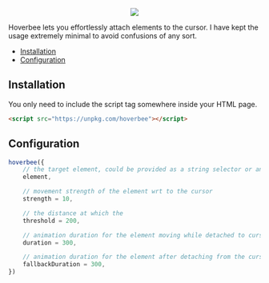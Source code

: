 <p align="center">
    <img src="https://raw.githubusercontent.com/tahashieenavaz/arts/refs/heads/main/hoverbee.gif" />
</p>

Hoverbee lets you effortlessly attach elements to the cursor. I have kept the usage extremely minimal to avoid confusions of any sort.

- [Installation](#installation)
- [Configuration](#configuration)

## Installation

You only need to include the script tag somewhere inside your HTML page.

```html
<script src="https://unpkg.com/hoverbee"></script>
```

## Configuration

```js
hoverbee({
    // the target element, could be provided as a string selector or an Element instance
    element,

    // movement strength of the element wrt to the cursor
    strength = 10,

    // the distance at which the
    threshold = 200,

    // animation duration for the element moving while detached to cursor
    duration = 300,

    // animation duration for the element after detaching from the cursor to move back to the original location
    fallbackDuration = 300,
})
```
